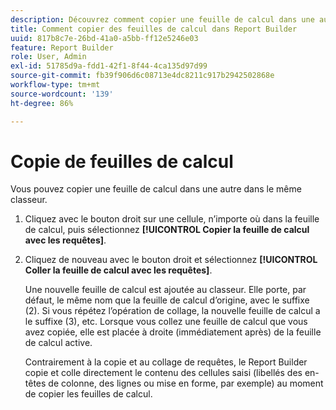 ```yaml
---
description: Découvrez comment copier une feuille de calcul dans une autre dans le même classeur.
title: Comment copier des feuilles de calcul dans Report Builder
uuid: 817b8c7e-26bd-41a0-a5bb-ff12e5246e03
feature: Report Builder
role: User, Admin
exl-id: 51785d9a-fdd1-42f1-8f44-4ca135d97d99
source-git-commit: fb39f906d6c08713e4dc8211c917b2942502868e
workflow-type: tm+mt
source-wordcount: '139'
ht-degree: 86%

---
```


# Copie de feuilles de calcul

Vous pouvez copier une feuille de calcul dans une autre dans le même classeur.

1. Cliquez avec le bouton droit sur une cellule, n’importe où dans la feuille de calcul, puis sélectionnez **[!UICONTROL Copier la feuille de calcul avec les requêtes]**.
1. Cliquez de nouveau avec le bouton droit et sélectionnez **[!UICONTROL Coller la feuille de calcul avec les requêtes]**.

   Une nouvelle feuille de calcul est ajoutée au classeur. Elle porte, par défaut, le même nom que la feuille de calcul d’origine, avec le suffixe (2). Si vous répétez l’opération de collage, la nouvelle feuille de calcul a le suffixe (3), etc. Lorsque vous collez une feuille de calcul que vous avez copiée, elle est placée à droite (immédiatement après) de la feuille de calcul active.

   Contrairement à la copie et au collage de requêtes, le Report Builder copie et colle directement le contenu des cellules saisi (libellés des en-têtes de colonne, des lignes ou mise en forme, par exemple) au moment de copier les feuilles de calcul.
